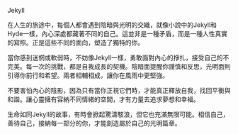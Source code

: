 Jekyll

在人生的旅途中，每個人都會遇到陰暗與光明的交織，就像小說中的Jekyll和Hyde一樣，內心深處都藏著不同的自己。這並非是一種矛盾，而是一種人性真實的寫照。正是這些不同的面向，塑造了獨特的你。

當你感到迷惘或軟弱時，不妨像Jekyll一樣，勇敢面對內心的掙扎，接受自己的不完美。每一次的挑戰，都是自我成長的契機。陰暗面提醒你謹慎和反思，光明面則引導你前行和希望。兩者相輔相成，讓你在風雨中更堅強。

不要害怕內心的陰影，因為只有當你正視它們時，才能真正釋放自我，找回平衡與和諧。讓心靈擁有容納不同情緒的空間，才有力量去追求夢想和幸福。

生命如同Jekyll的故事，有時會掀起驚濤駭浪，但它也充滿無限可能。相信自己，善待自己，接納每一部分的你，才能創造屬於自己的光明篇章。